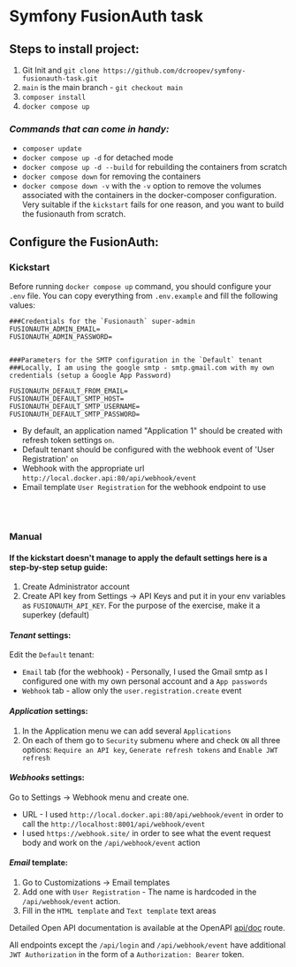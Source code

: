 # Symfony FusionAuth task

## Steps to install project:
1) Git Init and `git clone https://github.com/dcroopev/symfony-fusionauth-task.git`
2) `main` is the main branch - `git checkout main`
3) `composer install`
4) `docker compose up`

###  _Commands that can come in handy:_

- `composer update`
- `docker compose up -d` for detached mode 
- `docker compose up -d --build` for rebuilding the containers from scratch 
- `docker compose down` for removing the containers
- `docker compose down -v`  with the `-v` option to remove the volumes associated with the containers in the docker-composer configuration. Very suitable if the `kickstart` fails for one reason, and you want to build the fusionauth from scratch.

## Configure the FusionAuth:


 ### Kickstart
Before running `docker compose up` command, you should configure your `.env` file. You can copy everything from `.env.example` and fill the following values:
````
###Credentials for the `Fusionauth` super-admin
FUSIONAUTH_ADMIN_EMAIL=
FUSIONAUTH_ADMIN_PASSWORD=


###Parameters for the SMTP configuration in the `Default` tenant
###Locally, I am using the google smtp - smtp.gmail.com with my own credentials (setup a Google App Password)

FUSIONAUTH_DEFAULT_FROM_EMAIL=
FUSIONAUTH_DEFAULT_SMTP_HOST=
FUSIONAUTH_DEFAULT_SMTP_USERNAME=
FUSIONAUTH_DEFAULT_SMTP_PASSWORD=
````

- By default, an application named "Application 1" should be created with refresh token settings `on`.
- Default tenant should be configured with the webhook event of 'User Registration' `on`
- Webhook with the appropriate url `http://local.docker.api:80/api/webhook/event`
- Email template `User Registration` for the webhook endpoint to use

<br>
<br>

### Manual
#### If the kickstart doesn't manage to apply the default settings here is a step-by-step setup guide:


1) Create Administrator account
2) Create API key from Settings -> API Keys and put it in your env variables as `FUSIONAUTH_API_KEY`. For the purpose of the exercise, make it a superkey (default)


#### _Tenant_ settings:
Edit the `Default` tenant:
- `Email` tab (for the webhook) - Personally, I used the Gmail smtp as I configured one with my own personal account and a `App passwords`
- `Webhook` tab - allow only the `user.registration.create` event

#### _Application_ settings:
1) In the Application menu we can add several `Applications`
2) On each of them go to `Security` submenu where and check `ON` all three options: `Require an API key`, `Generate refresh tokens` and `Enable JWT refresh`

#### _Webhooks_ settings:
Go to Settings -> Webhook menu and create one.
- URL - I used `http://local.docker.api:80/api/webhook/event` in order to call the `http://localhost:8001/api/webhook/event`
- I used `https://webhook.site/` in order to see what the event request body and work on the `/api/webhook/event` action

#### _Email_ template:
1) Go to Customizations -> Email templates
2) Add one with `User Registration` - The name is hardcoded in the `/api/webhook/event` action.
3) Fill in the `HTML template` and `Text template` text areas


Detailed Open API documentation is available at the OpenAPI [api/doc](http://localhost:8001/api/doc) route.

All endpoints except the `/api/login` and `/api/webhook/event` have additional `JWT Authorization` in the form of a `Authorization: Bearer` token.
